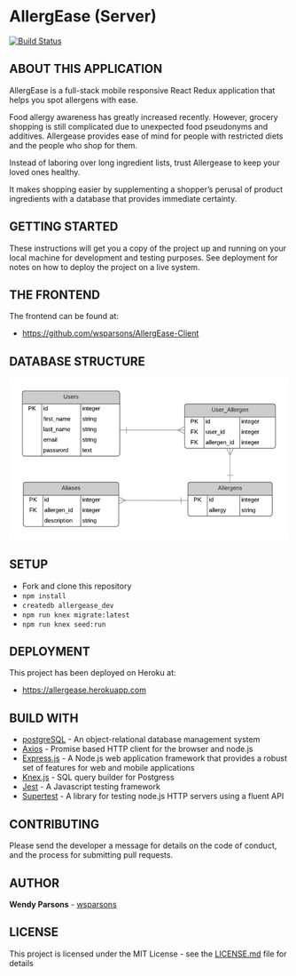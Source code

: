# AllergEase (Server)
[![Build Status](https://travis-ci.org/wsparsons/AllergEase-Client.svg?branch=master)](https://travis-ci.org/wsparsons/AllergEase-Client)

## ABOUT THIS APPLICATION
AllergEase is a full-stack mobile responsive React Redux application that helps you spot allergens with ease. 

Food allergy awareness has greatly increased recently. However, grocery shopping is still complicated due to unexpected food pseudonyms and additives. Allergease provides ease of mind for people with restricted diets and the people who shop for them. 

Instead of laboring over long ingredient lists, trust Allergease to keep your loved ones healthy.

It makes shopping easier by supplementing a shopper’s perusal of product ingredients with a database that provides immediate certainty.

## GETTING STARTED
These instructions will get you a copy of the project up and running on your local machine for development and testing purposes. See deployment for notes on how to deploy the project on a live system.

## THE FRONTEND
The frontend can be found at: 
* https://github.com/wsparsons/AllergEase-Client

## DATABASE STRUCTURE 
![](./images/AllergEase_ERD.png)

## SETUP
* Fork and clone this repository
* `npm install`
* `createdb allergease_dev`
* `npm run knex migrate:latest`
* `npm run knex seed:run`

## DEPLOYMENT
This project has been deployed on Heroku at: 
* https://allergease.herokuapp.com

## BUILD WITH
* [postgreSQL](https://www.postgresql.org/) - An object-relational database management system
* [Axios](https://github.com/axios/axios) - Promise based HTTP client for the browser and node.js
* [Express.js](https://expressjs.com/) - A Node.js web application framework that provides a robust set of features for web and mobile applications
* [Knex.js](https://knexjs.com/) - SQL query builder for Postgress
* [Jest](https://jestjs.io/) - A Javascript testing framework
* [Supertest](https://www.npmjs.com/package/supertest) - A library for testing node.js HTTP servers using a fluent API

## CONTRIBUTING
Please send the developer a message for details on the code of conduct, and the process for submitting pull requests.

## AUTHOR
**Wendy Parsons** - [wsparsons](https://github.com/wsparsons)

## LICENSE
This project is licensed under the MIT License - see the [LICENSE.md](LICENSE.md) file for details
